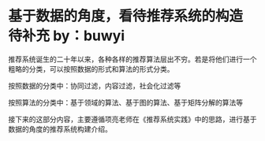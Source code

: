 # 基于数据的角度，看待推荐系统的构造 <badge type="warning">待补充  by：buwyi</badge>

推荐系统诞生的二十年以来，各种各样的推荐算法层出不穷。若是将他们进行一个粗略的分类，可以按照数据的形式和算法的形式分类。

按照数据的分类中：协同过滤，内容过滤，社会化过滤等

按照算法的分类中：基于领域的算法、基于图的算法、基于矩阵分解的算法等

接下来的这部分内容，主要遵循项亮老师在《推荐系统实践》中的思路，进行基于数据的角度的推荐系统构建介绍。
